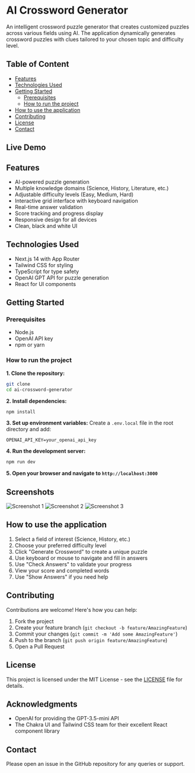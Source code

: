 # AI Crossword Generator

An intelligent crossword puzzle generator that creates customized puzzles across various fields using AI. The application dynamically generates crossword puzzles with clues tailored to your chosen topic and difficulty level.

## Table of Content

- [Features](#features)
- [Technologies Used](#technologies-used)
- [Getting Started](#getting-started)
  - [Prerequisites](#prerequisites)
  - [How to run the project](#how-to-run-the-project)
- [How to use the application](#how-to-use-the-application)
- [Contributing](#contributing)
- [License](#license)
- [Contact](#contact)

## Live Demo

## Features

- AI-powered puzzle generation
- Multiple knowledge domains (Science, History, Literature, etc.)
- Adjustable difficulty levels (Easy, Medium, Hard)
- Interactive grid interface with keyboard navigation
- Real-time answer validation
- Score tracking and progress display
- Responsive design for all devices
- Clean, black and white UI

## Technologies Used

- Next.js 14 with App Router
- Tailwind CSS for styling
- TypeScript for type safety
- OpenAI GPT API for puzzle generation
- React for UI components

## Getting Started

### Prerequisites

- Node.js
- OpenAI API key
- npm or yarn

### How to run the project

**1. Clone the repository:**

```bash
git clone
cd ai-crossword-generator
```

**2. Install dependencies:**

```bash
npm install
```

**3. Set up environment variables:**
Create a `.env.local` file in the root directory and add:

```
OPENAI_API_KEY=your_openai_api_key
```

**4. Run the development server:**

```bash
npm run dev
```

**5. Open your browser and navigate to `http://localhost:3000`**

## Screenshots

![Screenshot 1](https://github.com/AkshataM17/ai-crossword-puzzle/blob/main/public/page1.png?raw=true)
![Screenshot 2](https://github.com/AkshataM17/ai-crossword-puzzle/blob/main/public/page2.png?raw=true)
![Screenshot 3](https://github.com/AkshataM17/ai-crossword-puzzle/blob/main/public/page3.png?raw=true)

## How to use the application

1. Select a field of interest (Science, History, etc.)
2. Choose your preferred difficulty level
3. Click "Generate Crossword" to create a unique puzzle
4. Use keyboard or mouse to navigate and fill in answers
5. Use "Check Answers" to validate your progress
6. View your score and completed words
7. Use "Show Answers" if you need help

## Contributing

Contributions are welcome! Here's how you can help:

1. Fork the project
2. Create your feature branch (`git checkout -b feature/AmazingFeature`)
3. Commit your changes (`git commit -m 'Add some AmazingFeature'`)
4. Push to the branch (`git push origin feature/AmazingFeature`)
5. Open a Pull Request

## License

This project is licensed under the MIT License - see the [LICENSE](https://www.notion.so/0xmetaschool/LICENSE) file for details.

## Acknowledgments

- OpenAI for providing the GPT-3.5-mini API
- The Chakra UI and Tailwind CSS team for their excellent React component library

## Contact

Please open an issue in the GitHub repository for any queries or support.
